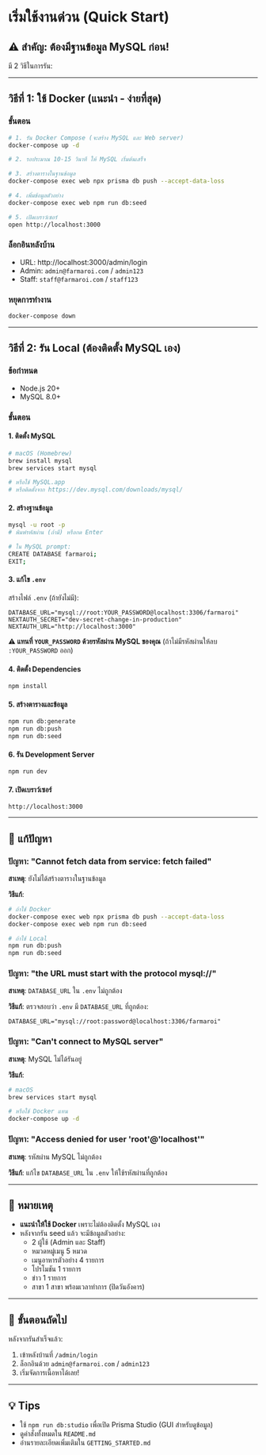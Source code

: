# เริ่มใช้งานด่วน (Quick Start)

## ⚠️ สำคัญ: ต้องมีฐานข้อมูล MySQL ก่อน!

มี 2 วิธีในการรัน:

---

## วิธีที่ 1: ใช้ Docker (แนะนำ - ง่ายที่สุด)

### ขั้นตอน

```bash
# 1. รัน Docker Compose (จะสร้าง MySQL และ Web server)
docker-compose up -d

# 2. รอประมาณ 10-15 วินาที ให้ MySQL เริ่มต้นเสร็จ

# 3. สร้างตารางในฐานข้อมูล
docker-compose exec web npx prisma db push --accept-data-loss

# 4. เพิ่มข้อมูลตัวอย่าง
docker-compose exec web npm run db:seed

# 5. เปิดเบราว์เซอร์
open http://localhost:3000
```

### ล็อกอินหลังบ้าน
- URL: http://localhost:3000/admin/login
- Admin: `admin@farmaroi.com` / `admin123`
- Staff: `staff@farmaroi.com` / `staff123`

### หยุดการทำงาน
```bash
docker-compose down
```

---

## วิธีที่ 2: รัน Local (ต้องติดตั้ง MySQL เอง)

### ข้อกำหนด
- Node.js 20+
- MySQL 8.0+

### ขั้นตอน

#### 1. ติดตั้ง MySQL
```bash
# macOS (Homebrew)
brew install mysql
brew services start mysql

# หรือใช้ MySQL.app
# หรือติดตั้งจาก https://dev.mysql.com/downloads/mysql/
```

#### 2. สร้างฐานข้อมูล
```bash
mysql -u root -p
# พิมพ์รหัสผ่าน (ถ้ามี) หรือกด Enter

# ใน MySQL prompt:
CREATE DATABASE farmaroi;
EXIT;
```

#### 3. แก้ไข `.env`
สร้างไฟล์ `.env` (ถ้ายังไม่มี):

```env
DATABASE_URL="mysql://root:YOUR_PASSWORD@localhost:3306/farmaroi"
NEXTAUTH_SECRET="dev-secret-change-in-production"
NEXTAUTH_URL="http://localhost:3000"
```

**⚠️ แทนที่ `YOUR_PASSWORD` ด้วยรหัสผ่าน MySQL ของคุณ** (ถ้าไม่มีรหัสผ่านให้ลบ `:YOUR_PASSWORD` ออก)

#### 4. ติดตั้ง Dependencies
```bash
npm install
```

#### 5. สร้างตารางและข้อมูล
```bash
npm run db:generate
npm run db:push
npm run db:seed
```

#### 6. รัน Development Server
```bash
npm run dev
```

#### 7. เปิดเบราว์เซอร์
```
http://localhost:3000
```

---

## 🔧 แก้ปัญหา

### ปัญหา: "Cannot fetch data from service: fetch failed"
**สาเหตุ**: ยังไม่ได้สร้างตารางในฐานข้อมูล

**วิธีแก้**:
```bash
# ถ้าใช้ Docker
docker-compose exec web npx prisma db push --accept-data-loss
docker-compose exec web npm run db:seed

# ถ้าใช้ Local
npm run db:push
npm run db:seed
```

### ปัญหา: "the URL must start with the protocol mysql://"
**สาเหตุ**: `DATABASE_URL` ใน `.env` ไม่ถูกต้อง

**วิธีแก้**: ตรวจสอบว่า `.env` มี `DATABASE_URL` ที่ถูกต้อง:
```env
DATABASE_URL="mysql://root:password@localhost:3306/farmaroi"
```

### ปัญหา: "Can't connect to MySQL server"
**สาเหตุ**: MySQL ไม่ได้รันอยู่

**วิธีแก้**:
```bash
# macOS
brew services start mysql

# หรือใช้ Docker แทน
docker-compose up -d
```

### ปัญหา: "Access denied for user 'root'@'localhost'"
**สาเหตุ**: รหัสผ่าน MySQL ไม่ถูกต้อง

**วิธีแก้**: แก้ไข `DATABASE_URL` ใน `.env` ให้ใช้รหัสผ่านที่ถูกต้อง

---

## 📝 หมายเหตุ

- **แนะนำให้ใช้ Docker** เพราะไม่ต้องติดตั้ง MySQL เอง
- หลังจากรัน seed แล้ว จะมีข้อมูลตัวอย่าง:
  - 2 ผู้ใช้ (Admin และ Staff)
  - หมวดหมู่เมนู 5 หมวด
  - เมนูอาหารตัวอย่าง 4 รายการ
  - โปรโมชัน 1 รายการ
  - ข่าว 1 รายการ
  - สาขา 1 สาขา พร้อมเวลาทำการ (ปิดวันอังคาร)

---

## 🚀 ขั้นตอนถัดไป

หลังจากรันสำเร็จแล้ว:

1. เข้าหลังบ้านที่ `/admin/login`
2. ล็อกอินด้วย `admin@farmaroi.com` / `admin123`
3. เริ่มจัดการเนื้อหาได้เลย!

---

## 💡 Tips

- ใช้ `npm run db:studio` เพื่อเปิด Prisma Studio (GUI สำหรับดูข้อมูล)
- ดูคำสั่งทั้งหมดใน `README.md`
- อ่านรายละเอียดเพิ่มเติมใน `GETTING_STARTED.md`


